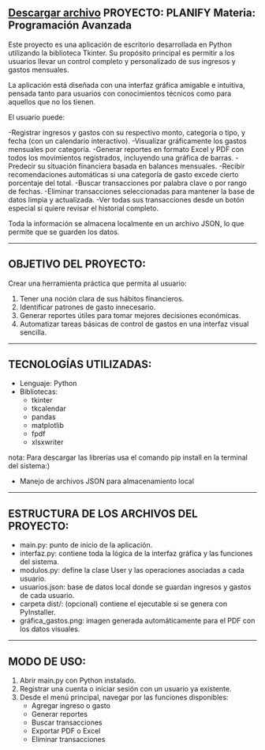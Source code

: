 [Descargar archivo](https://drive.google.com/drive/folders/166PPIgoZtF8CB0tSeVyoopTHjmH4D2i4?usp=sharing)
PROYECTO: PLANIFY
Materia: Programación Avanzada
------------------------------------------------------------

Este proyecto es una aplicación de escritorio desarrollada en Python utilizando la biblioteca Tkinter. Su propósito principal es permitir a los usuarios llevar un control completo y personalizado de sus ingresos y gastos mensuales.

La aplicación está diseñada con una interfaz gráfica amigable e intuitiva, pensada tanto para usuarios con conocimientos técnicos como para aquellos que no los tienen.

El usuario puede:

-Registrar ingresos y gastos con su respectivo monto, categoría o tipo, y fecha (con un calendario interactivo).
 -Visualizar gráficamente los gastos mensuales por categoría.
 -Generar reportes en formato Excel y PDF con todos los movimientos registrados, incluyendo una gráfica de barras.
 -Predecir su situación financiera basada en balances mensuales.
 -Recibir recomendaciones automáticas si una categoría de gasto excede cierto porcentaje del total.
 -Buscar transacciones por palabra clave o por rango de fechas.
 -Eliminar transacciones seleccionadas para mantener la base de datos limpia y actualizada.
 -Ver todas sus transacciones desde un botón especial si quiere revisar el historial completo.

Toda la información se almacena localmente en un archivo JSON, lo que permite que se guarden los datos.

------------------------------------------------------------
OBJETIVO DEL PROYECTO:
------------------------------------------------------------

Crear una herramienta práctica que permita al usuario:
1. Tener una noción clara de sus hábitos financieros.
2. Identificar patrones de gasto innecesario.
3. Generar reportes útiles para tomar mejores decisiones económicas.
4. Automatizar tareas básicas de control de gastos en una interfaz visual sencilla.

------------------------------------------------------------
TECNOLOGÍAS UTILIZADAS:
------------------------------------------------------------

- Lenguaje: Python 
- Bibliotecas:
    * tkinter
    * tkcalendar
    * pandas
    * matplotlib
    * fpdf
    * xlsxwriter

nota: Para descargar las librerías usa el comando pip install en la terminal del sistema:)

- Manejo de archivos JSON para almacenamiento local

------------------------------------------------------------
ESTRUCTURA DE LOS ARCHIVOS DEL PROYECTO:
------------------------------------------------------------

- main.py: punto de inicio de la aplicación.
- interfaz.py: contiene toda la lógica de la interfaz gráfica y las funciones del sistema.
- modulos.py: define la clase User y las operaciones asociadas a cada usuario.
- usuarios.json: base de datos local donde se guardan ingresos y gastos de cada usuario.
- carpeta dist/: (opcional) contiene el ejecutable si se genera con PyInstaller.
- gráfica_gastos.png: imagen generada automáticamente para el PDF con los datos visuales.

------------------------------------------------------------
MODO DE USO:
------------------------------------------------------------

1. Abrir main.py con Python instalado.
2. Registrar una cuenta o iniciar sesión con un usuario ya existente.
3. Desde el menú principal, navegar por las funciones disponibles:
   - Agregar ingreso o gasto
   - Generar reportes
   - Buscar transacciones
   - Exportar PDF o Excel
   - Eliminar transacciones


